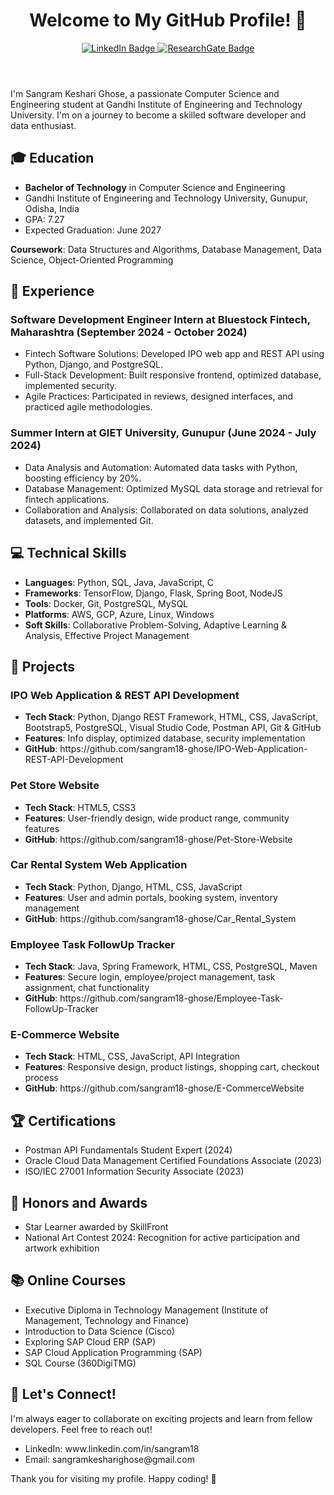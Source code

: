 <?xml version="1.0" encoding="UTF-8"?>
<github-profile>
  <header>
    <h1>Welcome to My GitHub Profile! 👋</h1>
    <div align="center">
      <a href="https://in.linkedin.com/in/sangram18">
        <img src="https://img.shields.io/badge/LinkedIn-Sangram%20Keshari%20Ghose-blue?style=for-the-badge&amp;logo=linkedin" alt="LinkedIn Badge"/>
      </a>
      <a href="https://www.researchgate.net/profile/Sangram-Keshari-Ghose">
        <img src="https://img.shields.io/badge/ResearchGate-Sangram%20Keshari%20Ghose-brightgreen?style=for-the-badge&amp;logo=researchgate" alt="ResearchGate Badge"/>
      </a>
    </div>
  </header>
  
  <introduction>
    <p>I'm Sangram Keshari Ghose, a passionate Computer Science and Engineering student at Gandhi Institute of Engineering and Technology University. I'm on a journey to become a skilled software developer and data enthusiast.</p>
  </introduction>
  
  <education>
    <h2>🎓 Education</h2>
    <ul>
      <li><strong>Bachelor of Technology</strong> in Computer Science and Engineering</li>
      <li>Gandhi Institute of Engineering and Technology University, Gunupur, Odisha, India</li>
      <li>GPA: 7.27</li>
      <li>Expected Graduation: June 2027</li>
    </ul>
    <p><strong>Coursework</strong>: Data Structures and Algorithms, Database Management, Data Science, Object-Oriented Programming</p>
  </education>
  
  <experience>
    <h2>💼 Experience</h2>
    <h3>Software Development Engineer Intern at Bluestock Fintech, Maharashtra (September 2024 - October 2024)</h3>
    <ul>
      <li>Fintech Software Solutions: Developed IPO web app and REST API using Python, Django, and PostgreSQL.</li>
      <li>Full-Stack Development: Built responsive frontend, optimized database, implemented security.</li>
      <li>Agile Practices: Participated in reviews, designed interfaces, and practiced agile methodologies.</li>
    </ul>
    <h3>Summer Intern at GIET University, Gunupur (June 2024 - July 2024)</h3>
    <ul>
      <li>Data Analysis and Automation: Automated data tasks with Python, boosting efficiency by 20%.</li>
      <li>Database Management: Optimized MySQL data storage and retrieval for fintech applications.</li>
      <li>Collaboration and Analysis: Collaborated on data solutions, analyzed datasets, and implemented Git.</li>
    </ul>
  </experience>
  
  <technical-skills>
    <h2>💻 Technical Skills</h2>
    <ul>
      <li><strong>Languages</strong>: Python, SQL, Java, JavaScript, C</li>
      <li><strong>Frameworks</strong>: TensorFlow, Django, Flask, Spring Boot, NodeJS</li>
      <li><strong>Tools</strong>: Docker, Git, PostgreSQL, MySQL</li>
      <li><strong>Platforms</strong>: AWS, GCP, Azure, Linux, Windows</li>
      <li><strong>Soft Skills</strong>: Collaborative Problem-Solving, Adaptive Learning &amp; Analysis, Effective Project Management</li>
    </ul>
  </technical-skills>
  
  <projects>
    <h2>🚀 Projects</h2>
    <project>
      <h3>IPO Web Application &amp; REST API Development</h3>
      <ul>
        <li><strong>Tech Stack</strong>: Python, Django REST Framework, HTML, CSS, JavaScript, Bootstrap5, PostgreSQL, Visual Studio Code, Postman API, Git &amp; GitHub</li>
        <li><strong>Features</strong>: Info display, optimized database, security implementation</li>
        <li><strong>GitHub</strong>: https://github.com/sangram18-ghose/IPO-Web-Application-REST-API-Development</li>
      </ul>
    </project>
    <project>
      <h3>Pet Store Website</h3>
      <ul>
        <li><strong>Tech Stack</strong>: HTML5, CSS3</li>
        <li><strong>Features</strong>: User-friendly design, wide product range, community features</li>
        <li><strong>GitHub</strong>: https://github.com/sangram18-ghose/Pet-Store-Website</li>
      </ul>
    </project>
    <project>
      <h3>Car Rental System Web Application</h3>
      <ul>
        <li><strong>Tech Stack</strong>: Python, Django, HTML, CSS, JavaScript</li>
        <li><strong>Features</strong>: User and admin portals, booking system, inventory management</li>
        <li><strong>GitHub</strong>: https://github.com/sangram18-ghose/Car_Rental_System</li>
      </ul>
    </project>
    <project>
      <h3>Employee Task FollowUp Tracker</h3>
      <ul>
        <li><strong>Tech Stack</strong>: Java, Spring Framework, HTML, CSS, PostgreSQL, Maven</li>
        <li><strong>Features</strong>: Secure login, employee/project management, task assignment, chat functionality</li>
        <li><strong>GitHub</strong>: https://github.com/sangram18-ghose/Employee-Task-FollowUp-Tracker</li>
      </ul>
    </project>
    <project>
      <h3>E-Commerce Website</h3>
      <ul>
        <li><strong>Tech Stack</strong>: HTML, CSS, JavaScript, API Integration</li>
        <li><strong>Features</strong>: Responsive design, product listings, shopping cart, checkout process</li>
        <li><strong>GitHub</strong>: https://github.com/sangram18-ghose/E-CommerceWebsite</li>
      </ul>
    </project>
  </projects>
  
  <certifications>
    <h2>🏆 Certifications</h2>
    <ul>
      <li>Postman API Fundamentals Student Expert (2024)</li>
      <li>Oracle Cloud Data Management Certified Foundations Associate (2023)</li>
      <li>ISO/IEC 27001 Information Security Associate (2023)</li>
    </ul>
  </certifications>
  
  <honors-and-awards>
    <h2>🌟 Honors and Awards</h2>
    <ul>
      <li>Star Learner awarded by SkillFront</li>
      <li>National Art Contest 2024: Recognition for active participation and artwork exhibition</li>
    </ul>
  </honors-and-awards>
  
  <online-courses>
    <h2>📚 Online Courses</h2>
    <ul>
      <li>Executive Diploma in Technology Management (Institute of Management, Technology and Finance)</li>
      <li>Introduction to Data Science (Cisco)</li>
      <li>Exploring SAP Cloud ERP (SAP)</li>
      <li>SAP Cloud Application Programming (SAP)</li>
      <li>SQL Course (360DigiTMG)</li>
    </ul>
  </online-courses>
  
  <connect>
    <h2>🤝 Let's Connect!</h2>
    <p>I'm always eager to collaborate on exciting projects and learn from fellow developers. Feel free to reach out!</p>
    <ul>
      <li>LinkedIn: www.linkedin.com/in/sangram18</li>
      <li>Email: sangramkesharighose@gmail.com</li>
    </ul>
  </connect>
  
  <footer>
    <p>Thank you for visiting my profile. Happy coding! 🚀</p>
  </footer>
</github-profile>

